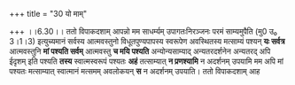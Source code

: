 +++
title = "30 यो माम्"

+++
।।6.30।। ततो विपाकदशाम् आपन्नो मम साधर्म्यम् उपागतःनिरञ्जनः परमं
साम्यमुपैति (मु0 उ₀ 3।1।3) इत्युच्यमानं सर्वस्य आत्मवस्तुनो
विधूतपुण्यपापस्य स्वरूपेण अवस्थितस्य मत्साम्यं पश्यन् **यः सर्वत्र**
आत्मवस्तुनि **मां पश्यति सर्वम्** आत्मवस्तु **च मयि पश्यति**
अन्योन्यसाम्याद् अन्यतरदर्शनेन अन्यतरद् अपि ईदृशम् इति पश्यति **तस्य**
स्वात्मस्वरूपं पश्यतः **अहं** तत्साम्यात् **न प्रणश्यामि** न अदर्शनम्
उपयामि मम अपि मां पश्यतः मत्साम्यात् स्वात्मानं मत्समम् अवलोकयन् **स** न
अदर्शनम् उपयाति। ततो विपाकदशाम् आह
